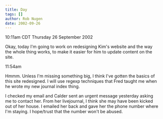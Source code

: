 ```yaml
---
title: Day
tags: []
author: Rob Nugen
date: 2002-09-26
---
```


<p class=date>10:11am CDT Thursday 26 September 2002</p>

<p>Okay, today I'm going to work on redesigning Kim's website and the
way the whole thing works, to make it easier for him to update content
on the site.</p>

<p class=date>11:54am</p>

<p>Hmmm.  Unless I'm missing something big, I think I've gotten the
basics of this site redesigned.  I will use regexp techniques that
Fred taught me when he wrote my new journal index thing.</p>

<p>I checked my email and Calder sent an urgent message yesterday
asking me to contact her.  From her livejournal, I think she may have
been kicked out of her house.  I emailed her back and gave her the
phone number where I'm staying.  I hope/trust that the number won't be
abused.</p>

